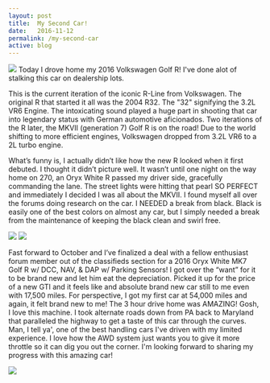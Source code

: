 ```yaml
---
layout: post
title:  My Second Car!
date:   2016-11-12
permalink: /my-second-car 
active: blog
---
```


[<img class="img" src="{{site.baseurl}}/img/secondcar.jpg">](https://www.flickr.com/photos/126777131@N04/30272250853/in/dateposted-public/)
Today I drove home my 2016 Volkswagen Golf R! I've done alot of stalking this car on dealership lots. 

This is the current iteration of the iconic R-Line from Volkswagen. The original R that started it all was the 2004 R32. The "32" signifying the 3.2L VR6 Engine. The intoxicating sound played a huge part in shooting that car into legendary status with German automotive aficionados. Two iterations of the R later, the MKVII (generation 7) Golf R is on the road! Due to the world shifting to more efficient engines, Volkswagen dropped from 3.2L VR6 to a 2L turbo engine. 

What’s funny is, I actually didn’t like how the new R looked when it first debuted. I thought it didn’t picture well. It wasn’t until one night on the way home on 270, an Oryx White R passed my driver side, gracefully commanding the lane. The street lights were hitting that pearl SO PERFECT and immediately I decided I was all about the MKVII. I found myself all over the forums doing research on the car. I NEEDED a break from black. Black is easily one of the best colors on almost any car, but I simply needed a break from the maintenance of keeping the black clean and swirl free.  

[<img class="img" src="https://farm6.staticflickr.com/5681/30174698354_d6a3d1cf81_c.jpg">](https://www.flickr.com/photos/126777131@N04/30174698354/in/dateposted-public/)
[<img class="img" src="https://farm1.staticflickr.com/342/31758559581_5d1c040c4f_b.jpg">](https://www.flickr.com/photos/126777131@N04/31758559581/in/dateposted-public/)

Fast forward to October and I’ve finalized a deal with a fellow enthusiast forum member out of the classifieds section for a 2016 Oryx White MK7 Golf R w/ DCC, NAV, & DAP w/ Parking Sensors! I got over the “want” for it to be brand new and let him eat the depreciation. Picked it up for the price of a new GTI and it feels like and absolute brand new car still to me even with 17,500 miles. For perspective, I got my first car at 54,000 miles and again, it felt brand new to me! The 3 hour drive home was AMAZING!  Gosh, I love this machine. I took alternate roads down from PA back to Maryland that paralleled the highway to get a taste of this car through the curves. Man, I tell ya', one of the best handling cars I've driven with my limited experience. I love how the AWD system just wants you to give it more throttle so it can dig you out the corner. I'm looking forward to sharing my progress with this amazing car! 

[<img class="img" src="https://farm1.staticflickr.com/631/31758559971_3c4d287ffd_b.jpg">](https://www.flickr.com/photos/126777131@N04/31758559971/in/dateposted-public/)



